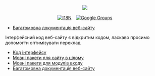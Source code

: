 <p align="center"><a href="https://wac.tax"><img src="https://cdn.jsdelivr.net/gh/wactax/img/logo.svg"/></a></p><p align="center"><a href="https://github.com/wactax/wac.tax/blob/main/doc/README.md#readme"><img alt="I18N" src="https://cdn.jsdelivr.net/gh/wactax/img/t.svg"/></a>　<a href="https://groups.google.com/u/2/g/wactax"><img alt="Google Groups" src="https://cdn.jsdelivr.net/gh/wactax/img/g-groups.svg"/></a></p>

* [Багатомовна документація веб-сайту](https://github.com/xxai-doc)

Інтерфейсний код веб-сайту є відкритим кодом, ласкаво просимо допомогти оптимізувати переклад

* [Код інтерфейсу](https://github.com/xxai-art/web)
* [Мовні пакети для сайту в цілому](https://github.com/xxai-art/web/tree/main/i18n)
* [Мовні пакети для модулів входу](https://github.com/wacpkg/user/tree/main/ui.i18n)
* [Багатомовна документація веб-сайту](https://github.com/xxai-doc)
